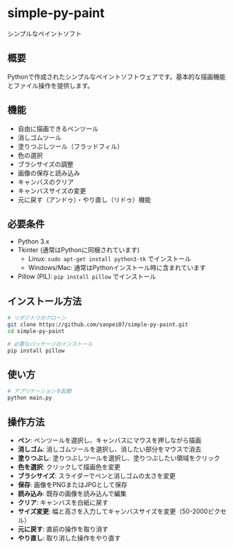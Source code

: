 # simple-py-paint

シンプルなペイントソフト

## 概要
Pythonで作成されたシンプルなペイントソフトウェアです。基本的な描画機能とファイル操作を提供します。

## 機能
- 自由に描画できるペンツール
- 消しゴムツール
- 塗りつぶしツール（フラッドフィル）
- 色の選択
- ブラシサイズの調整
- 画像の保存と読み込み
- キャンバスのクリア
- キャンバスサイズの変更
- 元に戻す（アンドゥ）・やり直し（リドゥ）機能

## 必要条件
- Python 3.x
- Tkinter (通常はPythonに同梱されています)
  - Linux: `sudo apt-get install python3-tk` でインストール
  - Windows/Mac: 通常はPythonインストール時に含まれています
- Pillow (PIL): `pip install pillow` でインストール

## インストール方法
```bash
# リポジトリのクローン
git clone https://github.com/sanpei07/simple-py-paint.git
cd simple-py-paint

# 必要なパッケージのインストール
pip install pillow
```

## 使い方
```bash
# アプリケーションを起動
python main.py
```

## 操作方法
- **ペン**: ペンツールを選択し、キャンバスにマウスを押しながら描画
- **消しゴム**: 消しゴムツールを選択し、消したい部分をマウスで消去
- **塗りつぶし**: 塗りつぶしツールを選択し、塗りつぶしたい領域をクリック
- **色を選択**: クリックして描画色を変更
- **ブラシサイズ**: スライダーでペンと消しゴムの太さを変更
- **保存**: 画像をPNGまたはJPGとして保存
- **読み込み**: 既存の画像を読み込んで編集
- **クリア**: キャンバスを白紙に戻す
- **サイズ変更**: 幅と高さを入力してキャンバスサイズを変更（50-2000ピクセル）
- **元に戻す**: 直前の操作を取り消す
- **やり直し**: 取り消した操作をやり直す